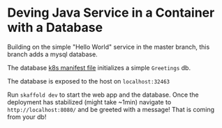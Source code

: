 # Deving Java Service in a Container with a Database

Building on the simple "Hello World" service in the master branch, this branch adds a mysql database. 

The database [k8s manifest file](templates/db.yaml) initializes a simple `Greetings` db.

The database is exposed to the host on `localhost:32463`

Run `skaffold dev` to start the web app and the database. Once the deployment has stabilized (might take ~1min) navigate to `http://localhost:8080/` and be greeted with a message! That is coming from your db! 
